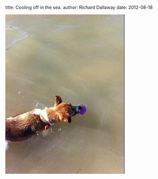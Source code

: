 
title: Cooling off in the sea.
author: Richard Dallaway
date: 2012-08-18

<div>
<a href="/media/Cphoto.JPG">
<img width="374" src="/media/Cphoto.JPG.500.JPG" height="500"></img>
</a>
</div>



  


    